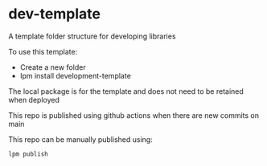 # dev-template
A template folder structure for developing libraries

To use this template:

- Create a new folder
- lpm install development-template

The local package is for the template and does not need to be retained when deployed

This repo is published using github actions when there are new commits on main

This repo can be manually published using:
```
lpm publish
```
